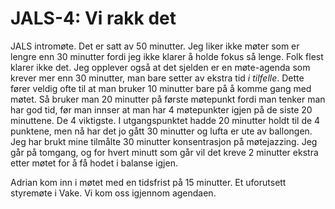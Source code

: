 # JALS-4: Vi rakk det 

JALS intromøte. Det er satt av 50 minutter. Jeg liker ikke møter som er lengre enn 30 minutter fordi jeg ikke klarer å holde fokus så lenge. Folk flest klarer ikke det. Jeg opplever også at det sjelden er en møte-agenda som krever mer enn 30 minutter, man bare setter av ekstra tid _i tilfelle_. Dette fører veldig ofte til at man bruker 10 minutter bare på å komme gang med møtet. Så bruker man 20 minutter på første møtepunkt fordi man tenker man har god tid, før man innser at man har 4 møtepunkter igjen på de siste 20 minuttene. De 4 viktigste. I utgangspunktet hadde 20 minutter holdt til de 4 punktene, men nå har det jo gått 30 minutter og lufta er ute av ballongen. Jeg har brukt mine tilmålte 30 minutter konsentrasjon på møtejazzing. Jeg går på tomgang, og for hvert minutt som går vil det kreve 2 minutter ekstra etter møtet for å få hodet i balanse igjen. 

Adrian kom inn i møtet med en tidsfrist på 15 minutter. Et uforutsett styremøte i Vake. 
Vi kom oss igjennom agendaen. 
